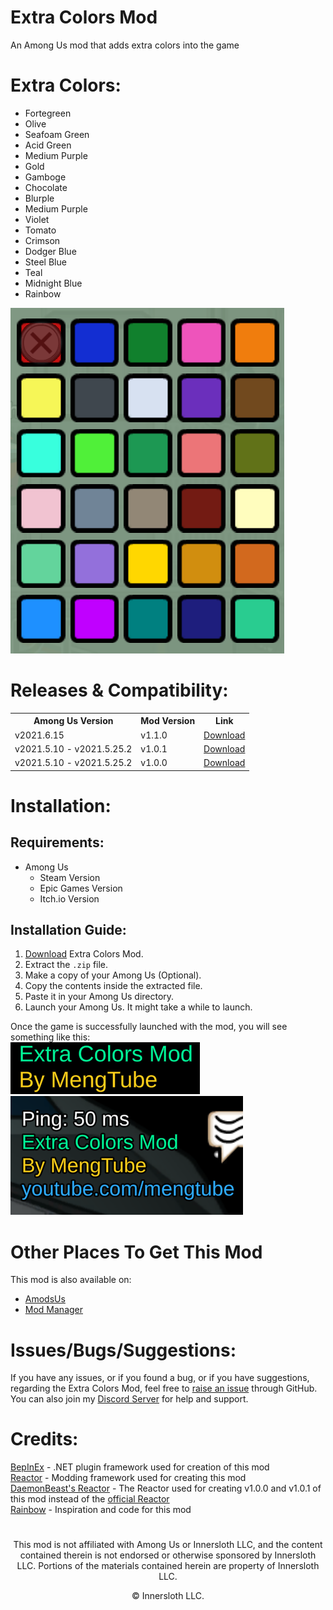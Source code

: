 # Extra Colors Mod
An Among Us mod that adds extra colors into the game

# Extra Colors:
- Fortegreen
- Olive
- Seafoam Green
- Acid Green
- Medium Purple
- Gold
- Gamboge
- Chocolate
- Blurple
- Medium Purple
- Violet
- Tomato
- Crimson
- Dodger Blue
- Steel Blue
- Teal
- Midnight Blue
- Rainbow
<img src="Images/Extra Colors.png">

# Releases & Compatibility:
<table>
    <th>Among Us Version</th>
    <th>Mod Version</th>
    <th>Link</th>
   <tr>
    <td>v2021.6.15</td>
    <td>v1.1.0</td>
    <td><a href="https://github.com/MengTube/Extra-Colors-Mod/releases/download/v1.1.0/Extra.Colors.Mod.v1.1.0.zip">Download</></td></td>
   </tr>
   <tr>
    <td>v2021.5.10 - v2021.5.25.2</td>
    <td>v1.0.1</td>
    <td><a href="https://github.com/MengTube/Extra-Colors-Mod/releases/download/v1.0.1/Extra.Colors.Mod.v1.0.1.zip">Download</></td></td>
   </tr>
   <tr>
    <td>v2021.5.10 - v2021.5.25.2</td>
    <td>v1.0.0</td>
    <td><a href="https://github.com/MengTube/Extra-Colors-Mod/releases/download/v1.0.0/Extra.Colors.Mod.v1.0.0.zip">Download</></td></td>
   </tr>
</table>

# Installation:
## Requirements:
- Among Us
  - Steam Version
  - Epic Games Version
  - Itch.io Version

## Installation Guide:
1. [Download](https://github.com/MengTube/Extra-Colors-Mod/releases/download/v1.0.1/Extra.Colors.Mod.v1.0.1.zip) Extra Colors Mod.
2. Extract the `.zip` file.
3. Make a copy of your Among Us (Optional).
4. Copy the contents inside the extracted file.
5. Paste it in your Among Us directory.
6. Launch your Among Us. It might take a while to launch.

Once the game is successfully launched with the mod, you will see something like this:\
<img src="Images/Home Menu.png">\
<img src="Images/In-game.png">

# Other Places To Get This Mod
This mod is also available on:
- [AmodsUs](https://amodsus.com/resources/extra-colors-mod.165/)
- [Mod Manager](https://mm.matux.fr/)

# Issues/Bugs/Suggestions:
If you have any issues, or if you found a bug, or if you have suggestions, regarding the Extra Colors Mod, feel free to [raise an issue](https://github.com/MengTube/Extra-Colors-Mod/issues/new) through GitHub.\
You can also join my [Discord Server](https://discord.gg/tqR4uJTbcz) for help and support.

# Credits:
[BepInEx](https://github.com/NuclearPowered/BepInEx) - .NET plugin framework used for creation of this mod\
[Reactor](https://github.com/NuclearPowered/Reactor) - Modding framework used for creating this mod\
[DaemonBeast's Reactor](https://github.com/DaemonBeast/Reactor) - The Reactor used for creating v1.0.0 and v1.0.1 of this mod instead of the [official Reactor](https://github.com/NuclearPowered/Reactor)\
[Rainbow](https://github.com/MoltenMods/Rainbow) - Inspiration and code for this mod

#
<p align="center"> This mod is not affiliated with Among Us or Innersloth LLC, and the content contained therein is not endorsed or otherwise sponsored by Innersloth LLC. Portions of the materials contained herein are property of Innersloth LLC.</p>
<p align="center">© Innersloth LLC.</p>
